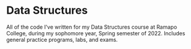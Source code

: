 # Data Structures

All of the code I've written for my Data Structures course at Ramapo College, during my sophomore year, Spring semester of 2022.
Includes general practice programs, labs, and exams.
